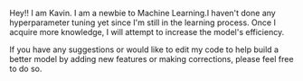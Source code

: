 Hey!! I am Kavin. I am a newbie to Machine Learning.I haven't done any hyperparameter tuning yet since I'm still in the learning process. Once I acquire more knowledge, I will attempt to increase the model's efficiency.

If you have any suggestions or would like to edit my code to help build a better model by adding new features or making corrections, please feel free to do so.
